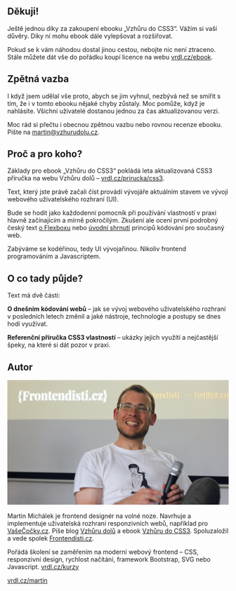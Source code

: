 ## Děkuji!

Ještě jednou díky za zakoupení ebooku „Vzhůru do CSS3“. Vážím si vaší důvěry. Díky ní mohu ebook dále vylepšovat a rozšiřovat. 

Pokud se k vám náhodou dostal jinou cestou, nebojte nic není ztraceno. Stále můžete dát vše do pořádku koupí licence na webu [vrdl.cz/ebook](http://www.vzhurudolu.cz/ebook).

## Zpětná vazba

I když jsem udělal vše proto, abych se jim vyhnul, nezbývá než se smířit s tím, že i v tomto ebooku nějaké chyby zůstaly. Moc pomůže, když je nahlásíte. Všichni uživatelé dostanou jednou za čas aktualizovanou verzi.

Moc rád si přečtu i obecnou zpětnou vazbu nebo rovnou recenze ebooku. Pište na [martin@vzhurudolu.cz](mailto:martin@vzhurudolu.cz).

## Proč a pro koho?

Základy pro ebook „Vzhůru do CSS3“ pokládá leta aktualizovaná CSS3 příručka na webu Vzhůru dolů – [vrdl.cz/prirucka/css3](http://www.vzhurudolu.cz/prirucka/css3).

Text, který jste právě začali číst provádí vývojáře aktuálním stavem ve vývoji webového uživatelského rozhraní (UI).

Bude se hodit jako každodenní pomocník při používání vlastností v praxi hlavně začínajícím a mírně pokročilým. Zkušení ale ocení první podrobný český text [o Flexboxu](css-flexbox.md) nebo [úvodní shrnutí](kapitola-1-perex.md) principů kódování pro současný web.

Zabýváme se kodéřinou, tedy UI vývojařinou. Nikoliv frontend programováním a Javascriptem.

## O co tady půjde?

Text má dvě části:

**O dnešním kódování webů** – jak se vývoj webového uživatelského rozhraní v posledních letech změnil a jaké nástroje, technologie a postupy se dnes hodí využívat.

**Referenční příručka CSS3 vlastností** –  ukázky jejich využítí a nejčastější špeky, na které si dát pozor v praxi.


## Autor

![Martin Michálek](../dist/images/original/autor.jpg)

Martin Michálek je frontend designér na volné noze. Navrhuje a implementuje  uživatelská rozhraní responzivních webů, například pro [VašeČočky.cz](http://www.vasecocky.cz). Píše blog [Vzhůru dolů](http://www.vzhurudolu.cz/) a ebook [Vzhůru do CSS3](http://www.vzhurudolu.cz/ebook). Spoluzaložil a vede spolek [Frontendisti.cz](http://frontendisti.cz/).

Pořádá školení se zaměřením na moderní webový frontend – CSS, responzivní design, rychlost načítání, framework Bootstrap, SVG nebo Javascript. [vrdl.cz/kurzy](http://www.vzhurudolu.cz/kurzy)

[vrdl.cz/martin](http://www.vzhurudolu.cz/martin)

